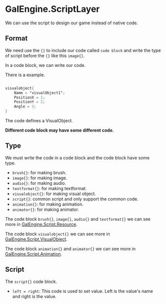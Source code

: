 # GalEngine.ScriptLayer

We can use the script to design our game instead of native code.

## Format

We need use the `{}` to include our code called `code block` and write the type of script before the `{}` like this `image{}`.

In a code block, we can write our code.

There is a example.

```gs

visualobject{
    Name = "visualObject1";
    PositionX = 1;
    PositionY = 2;
    Angle = 3;
}

```

The code defines a VisualObject. 

**Different code block may have some different code.**

## Type

We must write the code in a code block and the code block have some type.

- `brush{}`: for making brush.
- `image{}`: for making image.
- `audio{}`: for making audio.
- `textformat{}`: for making textformat.
- `visualobject{}`: for making visual object.
- `script{}`: common script and only support the common code.
- `animation{}`: for making animation.
- `animator{}`: for making animator.

The code block `brush{}`, `image{}`, `audio{}` and `textformat{}` we can see more in [GalEngine.Script.Resource]().

The code block `visualobject{}` we can see more in [GalEngine.Script.VisualObject]().

The code block `animation{}` and `animator{}` we can see more in [GalEngine.Script.Animation]().

## Script

The `script{}` code block.

- `left = right`: This code is used to set value. Left is the value's name and right is the value. 